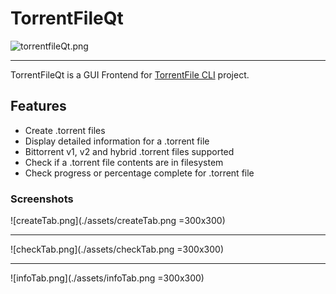 # TorrentFileQt

![torrentfileQt.png](./assets/torrentfileQt.png)

-------

TorrentFileQt is a GUI Frontend for [TorrentFile CLI](https://github.com/alexpdev/torrentfile) project.

## Features

- Create .torrent files
- Display detailed information for a .torrent file
- Bittorrent v1, v2 and hybrid .torrent files supported
- Check if a .torrent file contents are in filesystem
- Check progress or percentage complete for .torrent file

### Screenshots

![createTab.png](./assets/createTab.png =300x300)

-------

![checkTab.png](./assets/checkTab.png =300x300)

-------

![infoTab.png](./assets/infoTab.png =300x300)
